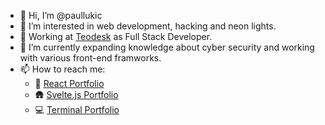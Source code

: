 - 👋 Hi, I’m @paullukic
- 👀 I’m interested in web development, hacking and neon lights.
- 💼 Working at [Teodesk](https://teodesk.com) as Full Stack Developer.
- 🌱 I’m currently expanding knowledge about cyber security and working with various front-end framworks.
- 📫 How to reach me:
   - 🏡	[React Portfolio](https://react.paullukic.com/)
   - 🛖 [Svelte.js Portfolio](https://paullukic.com/gui/win98.html)
   - 💻️ [Terminal Portfolio](https://paullukic.com)
	
